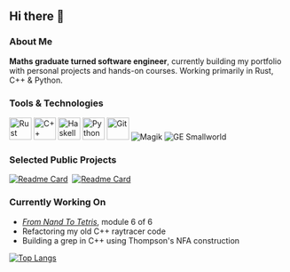 ## Hi there 👋

### About Me

**Maths graduate turned software engineer**, currently building my portfolio with personal projects and hands-on courses. Working primarily in Rust, C++ & Python.

### Tools & Technologies

<p>
  <img src="https://cdn.jsdelivr.net/gh/devicons/devicon/icons/rust/rust-original.svg" alt="Rust" width="40" height="40"/>
  <img src="https://cdn.jsdelivr.net/gh/devicons/devicon/icons/cplusplus/cplusplus-original.svg" alt="C++" width="40" height="40"/>
  <img src="https://cdn.jsdelivr.net/gh/devicons/devicon/icons/haskell/haskell-original.svg" alt="Haskell" width="40" height="40"/>
  <img src="https://cdn.jsdelivr.net/gh/devicons/devicon/icons/python/python-original.svg" alt="Python" width="40" height="40"/>
  <img src="https://cdn.jsdelivr.net/gh/devicons/devicon/icons/git/git-original.svg" alt="Git" width="40" height="40"/>
  <img src="https://img.shields.io/badge/Magik-FF6F00?&logo=generic&logoColor=white" alt="Magik"/>
  <img src="https://img.shields.io/badge/GE_Smallworld-0055A4?logo=ge&logoColor=white" alt="GE Smallworld"/>
</p>

### Selected Public Projects

[![Readme Card](https://github-readme-stats.vercel.app/api/pin/?username=CarolineMillan&repo=CHIP8_emulator&layout=compact&theme=catppuccin_latte)](https://github.com/CarolineMillan/CHIP8_emulator)&nbsp;
[![Readme Card](https://github-readme-stats.vercel.app/api/pin/?username=CarolineMillan&repo=pathtracer_rs_bk2&layout=compact&theme=catppuccin_latte)](https://github.com/CarolineMillan/pathtracer_rs_bk2)&nbsp;

<!--
### University Projects

These are all from my time at the University of Bath. Programming projects were done with the Department of Computer Science. 

- **Advanced Computer Graphics** coursework: Classic Ray Tracer with Photon Mapping in C++ <!-- (**76%**), one of few maths students to pass this module)
- **Functional Programming** coursework: Lambda Calculus and builiding a Krivine Abstract Machine in Haskell <!-- (**80%**)
- Various MATLAB and R projects in my maths and stats modules
-->
### Currently Working On

- [_From Nand To Tetris_](https://www.coursera.org/learn/build-a-computer), module 6 of 6
- Refactoring my old C++ raytracer code
- Building a grep in C++ using Thompson's NFA construction

<!--
### Get in Touch!

icons for:
- email
- linkedin

-->
[![Top Langs](https://github-readme-stats.vercel.app/api/top-langs/?username=CarolineMillan&layout=compact&theme=catppuccin_latte)](https://github.com/CarolineMillan)

<!--
**CarolineMillan/CarolineMillan** is a ✨ _special_ ✨ repository because its `README.md` (this file) appears on your GitHub profile.

Here are some ideas to get you started:

- 🔭 I’m currently working on ...
- 🌱 I’m currently learning ...
- 👯 I’m looking to collaborate on ...
- 🤔 I’m looking for help with ...
- 💬 Ask me about ...
- 📫 How to reach me: ...
- 😄 Pronouns: ...
- ⚡ Fun fact: ...

-->
